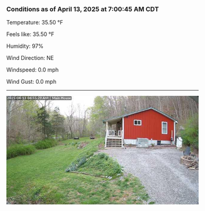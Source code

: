 ### Conditions as of April 13, 2025 at 7:00:45 AM CDT 

Temperature: 35.50 &deg;F

Feels like: 35.50 &deg;F

Humidity: 97%

Wind Direction: NE

Windspeed: 0.0 mph

Wind Gust: 0.0 mph

---

<img src="./images/latest.jpeg"/>

